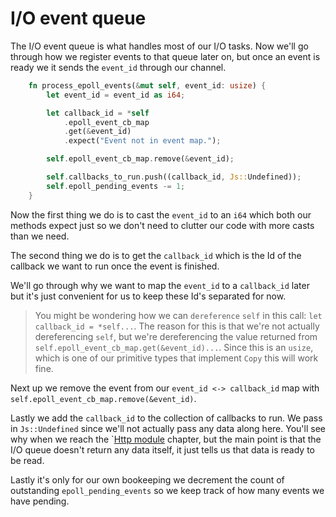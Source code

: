 # I/O event queue

The I/O event queue is what handles most of our I/O tasks. Now we'll go through
how we register events to that queue later on, but once an event is ready we
it sends the `event_id` through our channel.

```rust
    fn process_epoll_events(&mut self, event_id: usize) {
        let event_id = event_id as i64;

        let callback_id = *self
            .epoll_event_cb_map
            .get(&event_id)
            .expect("Event not in event map.");

        self.epoll_event_cb_map.remove(&event_id);

        self.callbacks_to_run.push((callback_id, Js::Undefined));
        self.epoll_pending_events -= 1;
    }
```

Now the first thing we do is to cast the `event_id` to an `i64` which both our
methods expect just so we don't need to clutter our code with more casts than we
need.

The second thing we do is to get the `callback_id` which is the Id of the callback
we want to run once the event is finished.

We'll go through why we want to map the `event_id` to a `callback_id` later but
it's just convenient for us to keep these Id's separated for now.

> You might be wondering how we can `dereference` `self` in this call: `let callback_id = *self...`.
> The reason for this is that we're not actually dereferencing `self`, but we're
> dereferencing the value returned from `self.epoll_event_cb_map.get(&event_id)...`.
> Since this is an `usize`, which is one of our primitive types that implement `Copy`
> this will work fine.

Next up we remove the event from our `event_id <-> callback_id` map with 
`self.epoll_event_cb_map.remove(&event_id)`.

Lastly we add the `callback_id` to the collection of callbacks to run. We pass
in `Js::Undefined` since we'll not actually pass any data along here. You'll see
why when we reach the `[Http module](./8_3_http_module.md) chapter, but the main
point is that the I/O queue doesn't return any data itself, it just tells us that
data is ready to be read.

Lastly it's only for our own bookeeping we decrement the count of outstanding
`epoll_pending_events` so we keep track of how many events we have pending.
